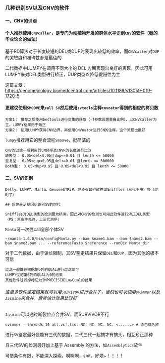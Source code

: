 ### 几种识别SV以及CNV的软件
#### 一、CNV的识别
#### 个人推荐使用`CNVcaller`，是专门为动植物开发的群体水平识别`CNV`的软件（我的毕业论文的做法）

基于RD算法对于长度较短的DEL或DUP时表现出较低的效率，而`CNVcaller`对`DUP`的灵敏度和准确性都是最佳的

二代数据中LUMPY在调用不同大小的 DEL 方面表现出良好的表现，因此可用LUMPY来对DEL类型进行矫正，DUP类型以降低假阳性为主

这篇文章：https://genomebiology.biomedcentral.com/articles/10.1186/s13059-019-1720-5
        
        
#### 更建议使用`SMOOVE`来`call SV`然后使用`svtools`注释`cnvnator`得到的相应的拷贝数
```
方案1： 推荐之后使用bedtools进行交集的获取（-f参数设置重叠比例），以CNVcaller为主，LUMPY结果用于矫正
方案2： 使用LUMPY获得CNV边界，再使用CNVnator进行CN的注释，这个流程也挺好
```
`lumpy`推荐用它的整合流程`Smoove`，挺简洁的
```
CNV的过滤一般利用其CN频率及CNVR的长度进行过滤
缺失型： 0.05<del<0.95且dup<=0.01 且 lenth <= 50000
重复型： 0.05<dup<0.95且del<=0.01 且lenth <= 500000
Both型： 0.05<dup<0.95 且 0.05<del<0.95 且 lenth <= 50000
```
#### 二、SV的识别
```
Delly、LUMPY、Manta、GenomeSTRiP，但还有其他软件如Sniffles（三代专用）等（过时了）

## 现在是泛基因组识别SV的时代

Sniffles对DEL类型的检测更为精确，因此对CNV的检测也可用此软件进行矫正DEL类型（PS：若条件允许，上三代测序）
```
`Manta`可一次性call全部个体SV
```
~/manta-1.6.0/bin/configManta.py --bam $name1.bam --bam $name2.bam --bam $name3.bam ... --referenceFasta $reference --runDir Manta_dir
```
对于二代数据，由于读长限制，其SV鉴定结果只保留`DEL`和`DUP`，因为其他的极不可信
```
过滤一般推荐根据第6列的QUAL进行过滤即可
LUMPY过滤第6列的QUAL为0的结果
其他软件过滤掉标记为IMPRECISE和LowQual的结果
```
###### 这里多软件鉴定结果就可以用`SUIVIVOR`进行合并了，当然也可以使用`svimmer`以及`Jasmine`来合并，后者估计效果比较好
`Jasmine`可以通过断裂位点合并SV，而SURVIVOR不行
```
svimmer --threads 10 all.vcf.list NC. NC. NC. NC. <......> # 染色体名称
```
进行`SV`鉴定最好是能有三代的数据，二代三代一起搞才有搞头，相互矫正那种

且三代SV的检测最好加上基于 Assembly 的方法，如`Assemblytics`软件

可惜条件有限，不能深入探索，啊啊啊，shit，好烦~！！！！
